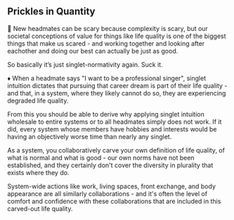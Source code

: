 ## Prickles in Quantity

🎉 New headmates can be scary because complexity is scary, but our societal conceptions of value for things like life quality is one of the biggest things that make us scared - and working together and looking after eachother and doing our best can actually be just as good.

So basically it’s just singlet-normativity again. Suck it.

♦️ When a headmate says "I want to be a professional singer", singlet intuition dictates that pursuing that career dream is part of their life quality - and that, in a system, where they likely cannot do so, they are experiencing degraded life quality.

From this you should be able to derive why applying singlet intuition wholesale to entire systems or to all headmates simply does not work. If it did, every system whose members have hobbies and interests would be having an objectively worse time than nearly any singlet.

As a system, you collaboratively carve your own definition of life quality, of what is normal and what is good - our own norms have not been established, and they certainly don't cover the diversity in plurality that exists where they do.

System-wide actions like work, living spaces, front exchange, and body appearance are all similarly collaborations - and it's often the level of comfort and confidence with these collaborations that are included in this carved-out life quality.